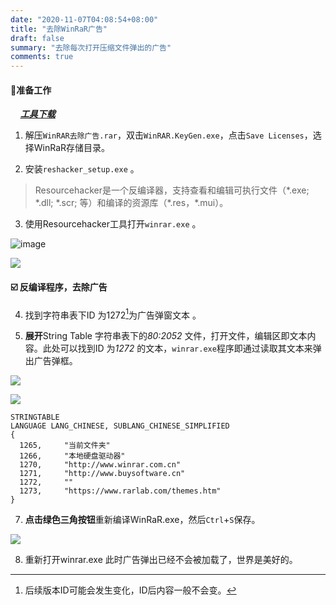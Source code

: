 ```yaml
---
date: "2020-11-07T04:08:54+08:00" 
title: "去除WinRaR广告"
draft: false
summary: "去除每次打开压缩文件弹出的广告"
comments: true
---
```


#### :open_file_folder:准备工作

    *<u>**[工具下载](https://spook.vercel.app/WinRAR/WinRAR去除广告.rar)**</u>*

1. 解压`WinRAR去除广告.rar`，双击`WinRAR.KeyGen.exe`，点击`Save Licenses`，选择WinRaR存储目录。  

2. 安装`reshacker_setup.exe`  。  

> Resourcehacker是一个反编译器，支持查看和编辑可执行文件（\*.exe; \*.dll; \*.scr; 等）和编译的资源库（\*.res，\*.mui）。  

3. 使用Resourcehacker工具打开`winrar.exe` 。  

![image](/WinRAR/1.png)

![](/WinRAR/2.png)

#### :ballot_box_with_check: 反编译程序，去除广告

4. 找到字符串表下ID 为1272[^1]为广告弹窗文本 。 

[^1]: 后续版本ID可能会发生变化，ID后内容一般不会变。

5. **展开**String Table 字符串表下的*80:2052* 文件，打开文件，编辑区即文本内容。此处可以找到ID 为*1272* 的文本，`winrar.exe`程序即通过读取其文本来弹出广告弹框。

![](/WinRAR/3.png)

![](/WinRAR/4.png)

```
STRINGTABLE
LANGUAGE LANG_CHINESE, SUBLANG_CHINESE_SIMPLIFIED
{
  1265,     "当前文件夹"
  1266,     "本地硬盘驱动器"
  1270,     "http://www.winrar.com.cn"
  1271,     "http://www.buysoftware.cn"
  1272,     ""
  1273,     "https://www.rarlab.com/themes.htm"
}
```

7. **点击绿色三角按钮**重新编译WinRaR.exe，然后`Ctrl`+`S`保存。  

![](/WinRAR/5.png)

8. 重新打开winrar.exe 此时广告弹出已经不会被加载了，世界是美好的。
